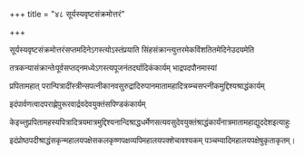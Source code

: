 +++
title = "४८ सूर्यस्यवृष्टसंक्रमोत्तरं"

+++

सूर्यस्यवृष्टसंक्रमोत्तरंसप्तमदिनेऽगस्त्योऽस्तंप्रयाति सिंहसंक्रान्त्युत्तरमेकविंशतितमेदिनेउदयमेति

तत्रकन्यासंक्रान्तेःपूर्वसप्तद्नमध्येऽगस्त्यपूजनंतदर्घादिकंकार्यम् भाद्रपदपौनमास्यां

प्रपितामहात् परान्पित्रादींस्त्रीन्सपत्नीकानवसुरुद्रादिरुपानमातामहादित्रय्म्चसप्त्नीकमुद्दिश्यश्राद्धंकार्यम्

इदंपार्वणत्वादपराह्णेपुरूरवार्द्रवदेवयुक्तंसपिण्डकंकार्यम्

केइच्त्तुप्रपितामहस्यपित्रादित्रयमात्रमुद्दिश्यनान्दिश्राद्धधर्मेणसत्यवसुदेवयुक्तंश्राद्धंकार्यंनात्रमातामहाद्युददेशइत्याहुः

इदंप्रोष्ठपदीश्राद्धंसकृन्महालयपक्षेसकलकृष्णपक्षव्यपिमहालयपक्शेचावश्यकम् पञ्चम्यादिमहालयपक्षेषुकृताकृतम्।
